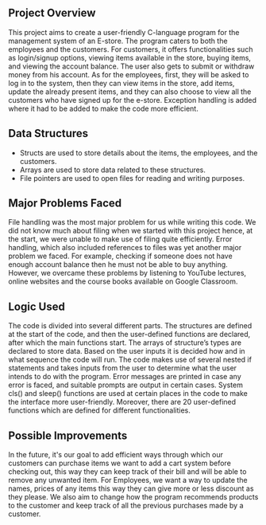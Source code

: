 ## Project Overview
This project aims to create a user-friendly C-language program for the management system of an E-store. The program caters to both the employees and the customers. For customers, it offers functionalities such as login/signup options, viewing items available in the store, buying items, and viewing the account balance. The user also gets to submit or withdraw money from his account. As for the employees, first, they will be asked to log in to the system, then they can view items in the store, add items, update the already present items, and they can also choose to view all the customers who have signed up for the e-store. Exception handling is added where it had to be added to make the code more efficient.

## Data Structures
- Structs are used to store details about the items, the employees, and the customers.
- Arrays are used to store data related to these structures.
- File pointers are used to open files for reading and writing purposes.

## Major Problems Faced
File handling was the most major problem for us while writing this code. We did not know much about filing when we started with this project hence, at the start, we were unable to make use of filing quite efficiently. Error handling, which also included references to files was yet another major problem we faced. For example, checking if someone does not have enough account balance then he must not be able to buy anything. However, we overcame these problems by listening to YouTube lectures, online websites and the course books available on Google Classroom.

## Logic Used
The code is divided into several different parts. The structures are defined at the start of the code, and then the user-defined functions are declared, after which the main functions start. The arrays of structure’s types are declared to store data. Based on the user inputs it is decided how and in what sequence the code will run. The code makes use of several nested if statements and takes inputs from the user to determine what the user intends to do with the program. Error messages are printed in case any error is faced, and suitable prompts are output in certain cases. System cls() and sleep() functions are used at certain places in the code to make the interface more user-friendly. Moreover, there are 20 user-defined functions which are defined for different functionalities.

## Possible Improvements
In the future, it's our goal to add efficient ways through which our customers can purchase items we want to add a cart system before checking out, this way they can keep track of their bill and will be able to remove any unwanted item. For Employees, we want a way to update the names, prices of any items this way they can give more or less discount as they please. We also aim to change how the program recommends products to the customer and keep track of all the previous purchases made by a customer.
